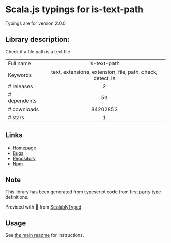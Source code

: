 
# Scala.js typings for is-text-path

Typings are for version 2.0.0

## Library description:
Check if a file path is a text file

|                    |                 |
| ------------------ | :-------------: |
| Full name          | is-text-path |
| Keywords           | text, extensions, extension, file, path, check, detect, is |
| # releases         | 2 |
| # dependents       | 59 |
| # downloads        | 84202853 |
| # stars            | 1 |

## Links
- [Homepage](https://github.com/sindresorhus/is-text-path#readme)
- [Bugs](https://github.com/sindresorhus/is-text-path/issues)
- [Repository](https://github.com/sindresorhus/is-text-path)
- [Npm](https://www.npmjs.com/package/is-text-path)
    


## Note
This library has been generated from typescript code from first party type definitions.

Provided with :purple_heart: from [ScalablyTyped](https://github.com/oyvindberg/ScalablyTyped)

## Usage
See [the main readme](../../readme.md) for instructions.


